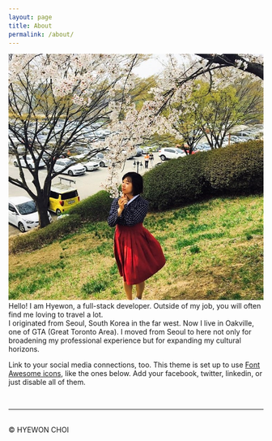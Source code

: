 ```yaml
---
layout: page
title: About
permalink: /about/
---
```


<img class="col one right" src="/img/prof_pic.jpg">

<br/>
Hello! I am Hyewon, a full-stack developer. Outside of my job, you will often find me loving to travel a lot.
<br>
I originated from Seoul, South Korea in the far west. Now I live in Oakville, one of GTA (Great Toronto Area). I moved from Seoul to here not only for broadening my professional experience but for expanding my cultural horizons.



Link to your social media connections, too. This theme is set up to use <a href="http://fortawesome.github.io/Font-Awesome/" target="blank">Font Awesome icons</a>, like the ones below. Add your facebook, twitter, linkedin, or just disable all of them. 


<br/>
<hr/>
<br/>
<span class="contacticon center">
	<a href="mailto:wone.choi.0401@google.com"><i class="fa fa-envelope-square"></i></a>
	<a href="https://github.com/wonechoi" target="_blank"><i class="fa fa-github-square"></i></a>
	<a href="https://www.linkedin.com/in/hyewon-choi-519bb8177/" target="_blank"><i class="fa fa-linkedin-square"></i></a>
</span>

<div class="col three caption">
	&copy; HYEWON CHOI
</div>

